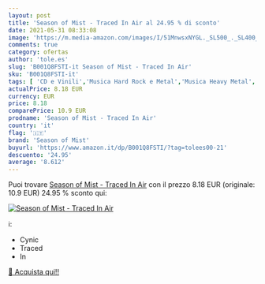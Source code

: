 ```yaml
---
layout: post
title: 'Season of Mist - Traced In Air al 24.95 % di sconto'
date: 2021-05-31 08:33:08
image: 'https://m.media-amazon.com/images/I/51MnwsxNYGL._SL500_._SL400_.jpg'
comments: true
category: ofertas
author: 'tole.es'
slug: 'B001Q8FSTI-it Season of Mist - Traced In Air'
sku: 'B001Q8FSTI-it'
tags: [ 'CD e Vinili','Musica Hard Rock e Metal','Musica Heavy Metal','Pop','Progressive Metal','Rock','season of mist', ]
actualPrice: 8.18 EUR
currency: EUR
price: 8.18
comparePrice: 10.9 EUR
prodname: 'Season of Mist - Traced In Air'
country: 'it'
flag: '🇮🇹'
brand: 'Season of Mist'
buyurl: 'https://www.amazon.it/dp/B001Q8FSTI/?tag=tolees00-21'
descuento: '24.95'
average: '8.612'
---
```


Puoi trovare [Season of Mist - Traced In Air](https://www.amazon.it/dp/B001Q8FSTI/?tag=tolees00-21) con il prezzo 8.18 EUR (originale: 10.9 EUR) 24.95 % sconto qui:

[![Season of Mist - Traced In Air](https://m.media-amazon.com/images/I/51MnwsxNYGL._SL500_._SL400_.jpg)](https://www.amazon.it/dp/B001Q8FSTI/?tag=tolees00-21)

ℹ️:

- Cynic
- Traced
- In

[🛒 Acquista qui!!](https://www.amazon.it/dp/B001Q8FSTI/?tag=tolees00-21)
